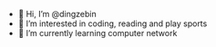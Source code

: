 - 👋 Hi, I’m @dingzebin
- 👀 I’m interested in coding, reading and play sports
- 🌱 I’m currently learning computer network

<!---
dingzebin/dingzebin is a ✨ special ✨ repository because its `README.md` (this file) appears on your GitHub profile.
You can click the Preview link to take a look at your changes.
--->
